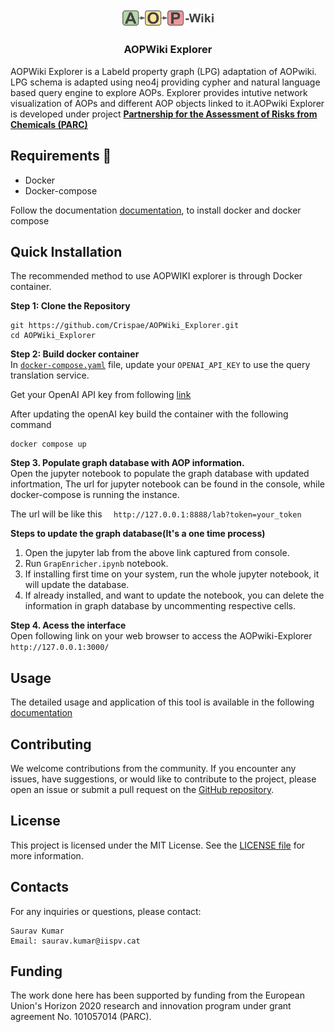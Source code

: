 ﻿
<div align="center">
  <img src="frontend/public/logo.png" alt="" width="150">
  <h3>AOPWiki Explorer</h3>
</div>


AOPWiki Explorer is a Labeld property graph (LPG) adaptation of AOPwiki. LPG schema is adapted using neo4j providing cypher and natural language based query engine to explore AOPs. Explorer provides intutive network visualization of AOPs and different AOP objects linked to it.AOPwiki Explorer is developed under project [**Partnership for the Assessment of Risks from Chemicals (PARC)**](https://www.eu-parc.eu)


## Requirements 🐳
- Docker  
- Docker-compose  

Follow the documentation [documentation](https://docs.docker.com/engine/install/), to install docker and docker compose

## Quick Installation

The recommended method to use AOPWIKI explorer is through Docker container.

**Step 1: Clone the Repository**  
  ```shell
git https://github.com/Crispae/AOPWiki_Explorer.git
cd AOPWiki_Explorer
```  
**Step 2: Build docker container**   
In [`docker-compose.yaml`](https://github.com/Crispae/AOPWiki_Explorer/blob/main/docker-compose.yaml) file, update your `OPENAI_API_KEY` to use the query translation service.  

Get your OpenAI API key from following [link](https://openai.com/blog/openai-api)  

After updating the openAI key build the container with the following command
```shell
docker compose up
```  
**Step 3. Populate graph database with AOP information.**  
Open the jupyter notebook to populate the graph database with updated infortmation, The url for jupyter notebook can be found in the console, while docker-compose is running the instance.

The url will be like this ```  http://127.0.0.1:8888/lab?token=your_token```  

**Steps to update the graph database(It's a one time process)**
1. Open the jupyter lab from the above link captured from console.
2. Run `GrapEnricher.ipynb` notebook.
3. If installing first time on your system, run the whole jupyter notebook, it will update the database.
4. If already installed, and want to update the notebook, you can delete the information in graph database by uncommenting respective cells.

**Step 4. Acess the interface**  
Open following link on your web browser to access the AOPwiki-Explorer  ```http://127.0.0.1:3000/```

## Usage
  The detailed usage and application of this tool is available in the following [documentation](https://crispae.github.io/AOPWiki_Explorer/)

## Contributing

We welcome contributions from the community. If you encounter any issues, have suggestions, or would like to contribute to the project, please open an issue or submit a pull request on the [GitHub repository](https://github.com/Crispae/AOPWiki_Explorer).

## License
This project is licensed under the MIT License. See the [LICENSE file](https://github.com/Crispae/AOPWiki_Explorer/blob/main/LICENSE.txt) for more information.

## Contacts
For any inquiries or questions, please contact:

    Saurav Kumar
    Email: saurav.kumar@iispv.cat
## Funding
The work done here has been supported by funding from the European Union's Horizon 2020 research and innovation program under grant agreement No. 101057014 (PARC).
